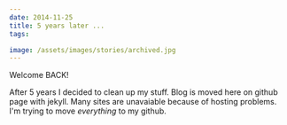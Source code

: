 ```yaml
---
date: 2014-11-25
title: 5 years later ...
tags:

image: /assets/images/stories/archived.jpg
---
```


Welcome BACK!

After 5 years I decided to clean up my stuff.
Blog is moved here on github page with jekyll.
Many sites are unavaiable because of hosting problems.
I'm trying to move _everything_ to my github.